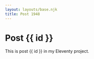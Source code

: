 ```yaml
---
layout: layouts/base.njk
title: Post 1948
---
```


# Post {{ id }}

This is post {{ id }} in my Eleventy project.
